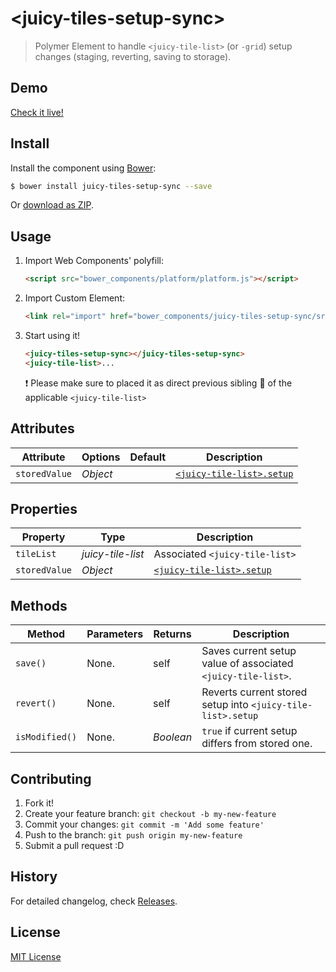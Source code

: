 # &lt;juicy-tiles-setup-sync&gt;

> Polymer Element to handle `<juicy-tile-list>` (or `-grid`) setup changes (staging, reverting, saving to storage).
## Demo

[Check it live!](http://Juicy.github.io/juicy-tiles-setup-sync)

## Install

Install the component using [Bower](http://bower.io/):

```sh
$ bower install juicy-tiles-setup-sync --save
```

Or [download as ZIP](https://github.com/Juicy/juicy-tiles-setup-sync/archive/master.zip).

## Usage

1. Import Web Components' polyfill:

    ```html
    <script src="bower_components/platform/platform.js"></script>
    ```

2. Import Custom Element:

    ```html
    <link rel="import" href="bower_components/juicy-tiles-setup-sync/src/juicy-tiles-setup-sync.html">
    ```

3. Start using it!

    ```html
    <juicy-tiles-setup-sync></juicy-tiles-setup-sync>
    <juicy-tile-list>...
    ```
    :exclamation: Please make sure to placed it as direct previous sibling :couple: of the applicable `<juicy-tile-list>`

## Attributes

Attribute     | Options     | Default      | Description
---           | ---         | ---          | ---
`storedValue` | *Object*    |              | [`<juicy-tile-list>.setup`](https://github.com/Juicy/juicy-tile-list#options)

## Properties

Property      | Type              | Description
---           | ---               | ---
`tileList`    | *juicy-tile-list* | Associated `<juicy-tile-list>`
`storedValue` | *Object*          | [`<juicy-tile-list>.setup`](https://github.com/Juicy/juicy-tile-list#options)

## Methods

Method        | Parameters | Returns   | Description
---           | ---        | ---       | ---
`save()`      | None.      | self      | Saves current setup value of associated `<juicy-tile-list>`.
`revert()`    | None.      | self      | Reverts current stored setup into `<juicy-tile-list>.setup`
`isModified()`| None.      | *Boolean* | `true` if current setup differs from stored one.



## Contributing

1. Fork it!
2. Create your feature branch: `git checkout -b my-new-feature`
3. Commit your changes: `git commit -m 'Add some feature'`
4. Push to the branch: `git push origin my-new-feature`
5. Submit a pull request :D

## History

For detailed changelog, check [Releases](https://github.com/Juicy/juicy-tiles-setup-sync/releases).

## License

[MIT License](http://opensource.org/licenses/MIT)
